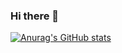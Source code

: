 ### Hi there 👋

[![Anurag's GitHub stats](https://github-readme-stats.vercel.app/api?username=mtejera45)](https://github.com/mtejera45/github-readme-stats)
